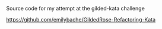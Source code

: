 Source code for my attempt at the gilded-kata challenge

https://github.com/emilybache/GildedRose-Refactoring-Kata